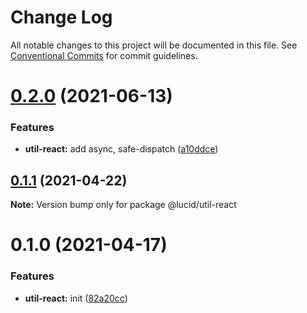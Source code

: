 # Change Log

All notable changes to this project will be documented in this file.
See [Conventional Commits](https://conventionalcommits.org) for commit guidelines.

# [0.2.0](https://github.com/vladislav1010/lucid/compare/@lucid/util-react@0.1.1...@lucid/util-react@0.2.0) (2021-06-13)


### Features

* **util-react:** add async, safe-dispatch ([a10ddce](https://github.com/vladislav1010/lucid/commit/a10ddce3d60a85b673875f291e0535aa33a0d41d))





## [0.1.1](https://github.com/Lucid-Deployment/lucid/compare/@lucid/util-react@0.1.0...@lucid/util-react@0.1.1) (2021-04-22)

**Note:** Version bump only for package @lucid/util-react





# 0.1.0 (2021-04-17)


### Features

* **util-react:** init ([82a20cc](https://github.com/Lucid-Deployment/lucid/commit/82a20ccdd7498f8fdce43a2acb069af81ee438cb))
